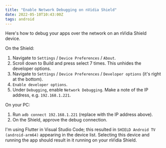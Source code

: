 ```yaml
---
title: "Enable Network Debugging on nVidia Shield"
date: 2022-05-10T10:43:00Z
tags: android
---
```


Here's how to debug your apps over the network on an nVidia Shield device.

On the Shield:

1. Navigate to `Settings` / `Device Preferences` / `About`.
2. Scroll down to Build and press select 7 times. This unhides the developer options.
3. Navigate to `Settings` / `Device Preferences` / `Developer options` (it's right at the bottom).
4. `Enable developer options`.
5. Under `Debugging`, enable `Network Debugging`. Make a note of the IP address, e.g. `192.168.1.221`.

On your PC:

1. Run `adb connect 192.168.1.221` (replace with the IP address above).
2. On the Shield, approve the debug connection.

I'm using Flutter in Visual Studio Code; this resulted in `SHIELD Android TV (android-arm64)` appearing in the device
list. Selecting this device and running the app should result in it running on your nVidia Shield.
